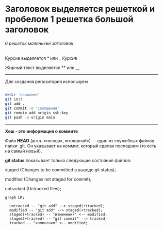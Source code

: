 # Заголовок выделяется решеткой и пробелом 1 решетка большой заголовок

###### 6 решеток маленький заголовок

Курсив выделяется * или  _  *Курсив*

Жирный текст выделяется ** или  __

---

Для создания репозитория используем 

```bash

mkdir 'название'
git init
git add .
git commit -m 'Сообщение'
git remote add origin ssh-key
git push -u origin main
```
---

**Хеш - это информация о коммите**

Файл **HEAD** (англ. «голова», «головной») — один из служебных файлов папки .git. Он указывает на коммит, который сделан последним (то есть на самый новый).

**git status** показывает только следующие состояния файлов:

staged (Changes to be committed в выводе git status);

modified (Changes not staged for commit);

untracked (Untracked files);

```mermaid
graph LR;
  
  untracked -- "git add" --> staged(+tracked);
  modified -- "git add" --> staged(+tracked);
  staged(+tracked) -- "изминения" <-- modified;
  staged(+tracked) -- "git commit" --> tracked;
  tracked -- "изминения" <-- modified;

```

